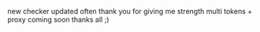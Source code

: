 new checker updated often thank you for giving me strength multi tokens + proxy coming soon
thanks all ;)
